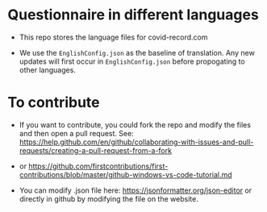 # Questionnaire in different languages 

* This repo stores the language files for covid-record.com

* We use the `EnglishConfig.json` as the baseline of translation. Any new updates will first occur in `EnglishConfig.json` before propogating to other languages.


# To contribute
* If you want to contribute, you could fork the repo and modify the files and then open a pull request. See: https://help.github.com/en/github/collaborating-with-issues-and-pull-requests/creating-a-pull-request-from-a-fork

* or https://github.com/firstcontributions/first-contributions/blob/master/github-windows-vs-code-tutorial.md

* You can modify .json file here: https://jsonformatter.org/json-editor or directly in github by modifying the file on the website.